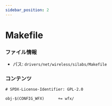 ```yaml
---
sidebar_position: 2
---
```

# Makefile

### ファイル情報

- パス: `drivers/net/wireless/silabs/Makefile`

### コンテンツ

```txt
# SPDX-License-Identifier: GPL-2.0

obj-$(CONFIG_WFX)      += wfx/

```

